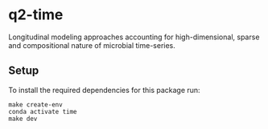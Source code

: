 # q2-time
Longitudinal modeling approaches accounting for high-dimensional, sparse and compositional nature of microbial time-series.

## Setup
<!-- TODO: replace plugin name "q2-time" with something better-->
To install the required dependencies for this package run:
```shell
make create-env
conda activate time
make dev
```
